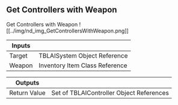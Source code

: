## Get Controllers with Weapon
Get Controllers with Weapon
![[../img/nd_img_GetControllersWithWeapon.png]]

|Inputs||
|--|--|
| Target | TBLAISystem Object Reference |
| Weapon | Inventory Item Class Reference |

|Outputs||
|--|--|
| Return Value | Set of TBLAIController Object References |
